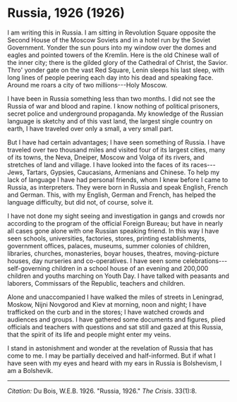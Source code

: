 <!--
title:   Russia, 1926
author:  Du Bois, W.E.B.
journal: The Crisis
year:    1926
volume:  33
issue:   1
pages:   8
-->
# Russia, 1926 (1926)

I am writing this in Russia. I am sitting in Revolution Square opposite the Second House of the Moscow Soviets and in a hotel run by the Soviet Government. Yonder the sun pours into my window over the domes and eagles and pointed towers of the Kremlin. Here is the old Chinese wall of the inner city; there is the gilded glory of the Cathedral of Christ, the Savior. Thro' yonder gate on the vast Red Square, Lenin sleeps his last sleep, with long lines of people peering each day into his dead and speaking face. Around me roars a city of two millions---Holy Moscow.

I have been in Russia something less than two months. I did not see the Russia of war and blood and rapine. I know nothing of political prisoners, secret police and underground propaganda. My knowledge of the Russian language is sketchy and of this vast land, the largest single country on earth, I have traveled over only a small, a very small part.

But I have had certain advantages; I have seen something of Russia. I have traveled over two thousand miles and visited four of its largest cities, many of its towns, the Neva, Dneiper, Moscow and Volga of its rivers, and stretches of land and village. I have looked into the faces of its races---Jews, Tartars, Gypsies, Caucasians, Armenians and Chinese. To help my lack of language I have had personal friends, whom I knew before I came to Russia, as interpreters. They were born in Russia and speak English, French and German. This, with my English, German and French, has helped the language difficulty, but did not, of course, solve it.

I have not done my sight seeing and investigation in gangs and crowds nor according to the program of the official Foreign Bureau; but have in nearly all cases gone alone with one Russian speaking friend. In this way I have seen schools, universities, factories, stores, printing establishments, government offices, palaces, museums, summer colonies of children, libraries, churches, monasteries, boyar houses, theatres, moving-picture houses, day nurseries and co-operatives. I have seen some celebrations---self-governing children in a school house of an evening and 200,000 children and youths marching on Youth Day. I have talked with peasants and laborers, Commissars of the Republic, teachers and children.

Alone and unaccompanied I have walked the miles of streets in Leningrad, Moskow, Nijni Novgorod and Kiev at morning, noon and night; I have trafficked on the curb and in the stores; I have watched crowds and audiences and groups. I have gathered some documents and figures, plied officials and teachers with questions and sat still and gazed at this Russia, that the spirit of its life and people might enter my veins.

I stand in astonishment and wonder at the revelation of Russia that has come to me. I may be partially deceived and half-informed. But if what I have seen with my eyes and heard with my ears in Russia is Bolshevism, I am a Bolshevik.

________________
*Citation:* Du Bois, W.E.B. 1926. "Russia, 1926." *The Crisis*. 33(1):8.